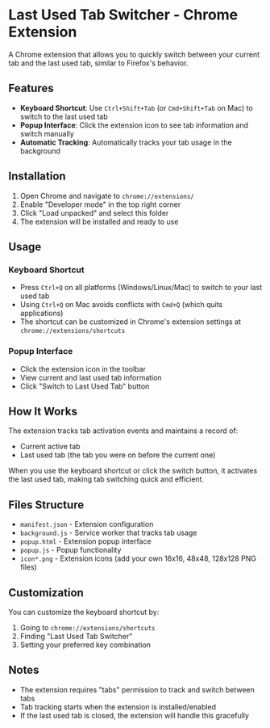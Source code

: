 # Last Used Tab Switcher - Chrome Extension

A Chrome extension that allows you to quickly switch between your current tab and the last used tab, similar to Firefox's behavior.

## Features

- **Keyboard Shortcut**: Use `Ctrl+Shift+Tab` (or `Cmd+Shift+Tab` on Mac) to switch to the last used tab
- **Popup Interface**: Click the extension icon to see tab information and switch manually
- **Automatic Tracking**: Automatically tracks your tab usage in the background

## Installation

1. Open Chrome and navigate to `chrome://extensions/`
2. Enable "Developer mode" in the top right corner
3. Click "Load unpacked" and select this folder
4. The extension will be installed and ready to use

## Usage

### Keyboard Shortcut
- Press `Ctrl+Q` on all platforms (Windows/Linux/Mac) to switch to your last used tab
- Using `Ctrl+Q` on Mac avoids conflicts with `Cmd+Q` (which quits applications)
- The shortcut can be customized in Chrome's extension settings at `chrome://extensions/shortcuts`

### Popup Interface
- Click the extension icon in the toolbar
- View current and last used tab information
- Click "Switch to Last Used Tab" button

## How It Works

The extension tracks tab activation events and maintains a record of:
- Current active tab
- Last used tab (the tab you were on before the current one)

When you use the keyboard shortcut or click the switch button, it activates the last used tab, making tab switching quick and efficient.

## Files Structure

- `manifest.json` - Extension configuration
- `background.js` - Service worker that tracks tab usage
- `popup.html` - Extension popup interface
- `popup.js` - Popup functionality
- `icon*.png` - Extension icons (add your own 16x16, 48x48, 128x128 PNG files)

## Customization

You can customize the keyboard shortcut by:
1. Going to `chrome://extensions/shortcuts`
2. Finding "Last Used Tab Switcher"
3. Setting your preferred key combination

## Notes

- The extension requires "tabs" permission to track and switch between tabs
- Tab tracking starts when the extension is installed/enabled
- If the last used tab is closed, the extension will handle this gracefully

